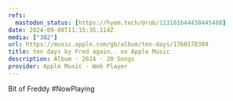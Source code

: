 ```yaml
---
refs:
  mastodon_status: [https://hyem.tech/@rob/113101644438445488]
date: 2024-09-08T11:15:35.114Z
media: ["382"]
url: https://music.apple.com/gb/album/ten-days/1760178389
title: ten days by Fred again.. on Apple Music
description: Album · 2024 · 20 Songs
provider: Apple Music - Web Player
---
```


Bit of Freddy #NowPlaying

